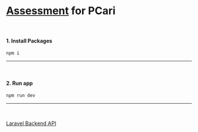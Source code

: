 # [Assessment](https://github.com/pcari-onboard/next-movie) for PCari


</br>

#### 1. Install Packages
```
npm i
```

---

</br>

#### 2. Run app
```
npm run dev
```

---
</br>

[Laravel Backend API](https://github.com/chrisnph/laravel-pcari)
